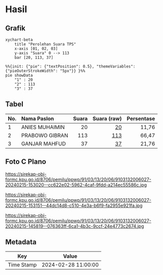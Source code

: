 # Hasil

## Grafik

```mermaid
xychart-beta
    title "Perolehan Suara TPS"
    x-axis [01, 02, 03]
    y-axis "Suara" 0 --> 113
    bar [20, 113, 37]
```

```mermaid
%%{init: {"pie": {"textPosition": 0.5}, "themeVariables": {"pieOuterStrokeWidth": "5px"}} }%%
pie showData
    "1" : 20
    "2" : 113
    "3" : 37
```

## Tabel

| No. | Nama Paslon    | Suara | Suara (raw) | Persentase |
|:--- |:-------------- | -----:| -----------:| ----------:|
| 1   | ANIES MUHAIMIN | 20    | [20][p-1]   | 11,76      |
| 2   | PRABOWO GIBRAN | 113   | [113][p-2]  | 66,47      |
| 3   | GANJAR MAHFUD  | 37    | [37][p-3]   | 21,76      |


[p-1]: https://github.com/gigit-pemilu/pemilu-2024-91-papua/blob/main/pilpres/hitung-suara/sub/91-papua/sub/03-jayapura/sub/13-waibu/sub/2006-doyo-baru/sub/027-tps/sub/paslon-1.txt
[p-2]: https://github.com/gigit-pemilu/pemilu-2024-91-papua/blob/main/pilpres/hitung-suara/sub/91-papua/sub/03-jayapura/sub/13-waibu/sub/2006-doyo-baru/sub/027-tps/sub/paslon-2.txt
[p-3]: https://github.com/gigit-pemilu/pemilu-2024-91-papua/blob/main/pilpres/hitung-suara/sub/91-papua/sub/03-jayapura/sub/13-waibu/sub/2006-doyo-baru/sub/027-tps/sub/paslon-3.txt

## Foto C Plano

https://sirekap-obj-formc.kpu.go.id/8706/pemilu/ppwp/91/03/13/20/06/9103132006027-20240215-153020--cc622e02-5962-4caf-9fdd-a214ec55586c.jpg

https://sirekap-obj-formc.kpu.go.id/8706/pemilu/ppwp/91/03/13/20/06/9103132006027-20240215-153151--44dc14d8-c510-4e3a-b6f9-fa2955e921fa.jpg

https://sirekap-obj-formc.kpu.go.id/8706/pemilu/ppwp/91/03/13/20/06/9103132006027-20240215-145819--076363ff-6ca1-4b3c-9ccf-24e4773c2674.jpg


## Metadata

| Key        | Value               |
| ---------- | ------------------- |
| Time Stamp | 2024-02-28 11:00:00 |



